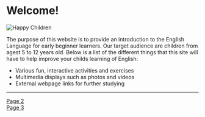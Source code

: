 <h1>Welcome!</h1>

<img scr="https://freedesignfile.com/upload/2012/07/playing_children_02.jpg" alt ="Happy Children">

<p>The purpose of this website is to provide an introduction to the English Language for early beginner learners. Our target audience are children from agest 5 to 12 years old. Below is a list of the different things that this site will have to help improve your childs learning of English:</p>

<ul>
  <li>Various fun, interactive activities and exercises</li>
  <li>Multimedia displays such as photos and videos</li>
  <li>External webpage links for further studying</li>
 </ul>

<hr>

<p>
   <a href="alphabetsandnumbers.html">Page 2</a> <br>
   <a href="page3.html">Page 3</a>
</p>
